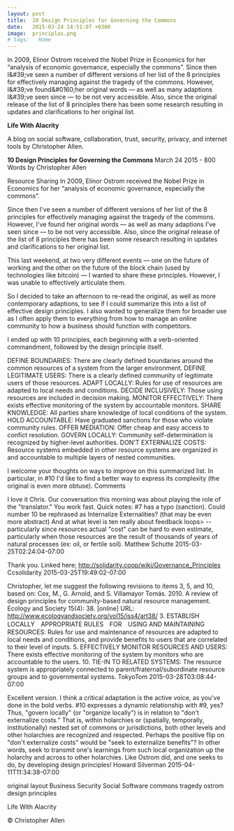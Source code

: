 ```yaml
---
layout: post
title:  10 Design Principles for Governing the Commons
date:   2015-03-24 14:51:07 +0300
image:  principlas.png
# tags:   Home
---
```


In 2009, Elinor Ostrom received the Nobel Prize in Economics for her “analysis of economic governance, especially the commons”.
Since then I&amp;#39;ve seen a number of different versions of her list of the 8 principles for effectively managing against the tragedy of the commons. However, I&amp;#39;ve found&amp;#0160;her original words — as well as many adaptions I&amp;#39;ve seen since — to be not very accessible. Also, since the original release of the list of 8 principles there has been some research resulting in updates and clarifications to her original list.


**Life With Alacrity**

A blog on social software, collaboration, trust, security, privacy, and internet tools by Christopher Allen.

**10 Design Principles for Governing the Commons**
March 24 2015 - 800 Words
by Christopher Allen

Resource Sharing
In 2009, Elinor Ostrom received the Nobel Prize in Economics for her “analysis of economic governance, especially the commons”.

Since then I've seen a number of different versions of her list of the 8 principles for effectively managing against the tragedy of the commons. However, I've found her original words — as well as many adaptions I've seen since — to be not very accessible. Also, since the original release of the list of 8 principles there has been some research resulting in updates and clarifications to her original list.

This last weekend, at two very different events — one on the future of working and the other on the future of the block chain (used by technologies like bitcoin) — I wanted to share these principles. However, I was unable to effectively articulate them.

So I decided to take an afternoon to re-read the original, as well as more contemporary adaptions, to see if I could summarize this into a list of effective design principles. I also wanted to generalize them for broader use as I often apply them to everything from how to manage an online community to how a business should function with competitors.

I ended up with 10 principles, each beginning with a verb-oriented commandment, followed by the design principle itself.

DEFINE BOUNDARIES: There are clearly defined boundaries around the common resources of a system from the larger environment.
DEFINE LEGITIMATE USERS: There is a clearly defined community of legitimate users of those resources.
ADAPT LOCALLY: Rules for use of resources are adapted to local needs and conditions.
DECIDE INCLUSIVELY: Those using resources are included in decision making.
MONITOR EFFECTIVELY: There exists effective monitoring of the system by accountable monitors.
SHARE KNOWLEDGE: All parties share knowledge of local conditions of the system.
HOLD ACCOUNTABLE: Have graduated sanctions for those who violate community rules.
OFFER MEDIATION: Offer cheap and easy access to confict resolution.
GOVERN LOCALLY: Community self-determination is recognized by higher-level authorities.
DON'T EXTERNALIZE COSTS: Resource systems embedded in other resource systems are organized in and accountable to multiple layers of nested communities.

I welcome your thoughts on ways to improve on this summarized list. In particular, in #10 I'd like to find a better way to express its complexity (the original is even more obtuse).
Comments

I love it Chris. Our conversation this morning was about playing the role of the "translator." You work fast. Quick notes: #7 has a typo (sanction). Could number 10 be rephrased as Internalize Externalities? (that may be even more abstract) And at what level is ten really about feedback loops> -- particularly since resources actual "cost" can be hard to even estimate, particularly when those resources are the result of thousands of years of natural processes (ex: oil, or fertile soil).
Matthew Schutte 2015-03-25T02:24:04-07:00

Thank you. Linked here; http://solidarity.coop/wiki/Governance_Principles
Ccsolidarity 2015-03-25T19:49:02-07:00

Christopher, let me suggest the following revisions to items 3, 5, and 10, based on: Cox, M., G. Arnold, and S. Villamayor Tomás. 2010. A review of design principles for community-based natural resource management. Ecology and Society 15(4): 38. [online] URL: http://www.ecologyandsociety.org/vol15/iss4/art38/ 3. ESTABLISH LOCALLY　APPROPRIATE RULES　FOR　USING AND MAINTAINING RESOURCES: Rules for use and maintenance of resources are adapted to local needs and conditions, and provide benefits to users that are correlated to their level of inputs. 5. EFFECTIVELY MONITOR RESOURCES AND USERS: There exists effective monitoring of the system by monitors who are accountable to the users. 10. TIE-IN TO RELATED SYSTEMS: The resource system is appropriately connected to parent/fraternal/subordinate resource groups and to governmental systems.
TokyoTom 2015-03-28T03:08:44-07:00

Excellent version. I think a critical adaptation is the active voice, as you've done in the bold verbs. #10 expresses a dynamic relationship with #9, yes? Thus, "govern locally" (or "organize locally") is in relation to "don't externalize costs." That is, within holarchies or (spatially, temporally, institutionally) nested set of commons or jurisdictions, both other levels and other holarchies are recognized and respected. Perhaps the positive flip on "don't externalize costs" would be "seek to externalize benefits"? In other words, seek to transmit one's learnings from such local organization up the holarchy and across to other holarchies. Like Ostrom did, and one seeks to do, by developing design principles!
Howard Silverman 2015-04-11T11:34:38-07:00

original layout
Business Security Social Software commons tragedy ostrom design principles

Life With Alacrity

© Christopher Allen
